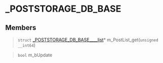 # _POSTSTORAGE_DB_BASE
 
## Members
 
> `struct` [_POSTSTORAGE_DB_BASE____list](lua/classes/_POSTSTORAGE_DB_BASE____list.md)* m_PostList_get(`unsigned __int64`)
 
> `bool` m_bUpdate
 
